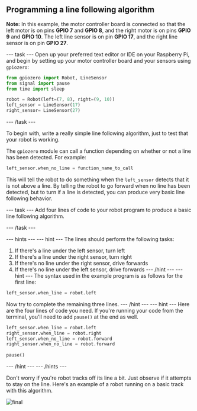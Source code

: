 ## Programming a line following algorithm

**Note:** In this example, the motor controller board is connected so that the left motor is on pins **GPIO 7** and **GPIO 8**, and the right motor is on pins **GPIO 9** and **GPIO 10**. The left line sensor is on pin **GPIO 17**, and the right line sensor is on pin **GPIO 27**.

--- task ---
Open up your preferred text editor or IDE on your Raspberry Pi, and begin by setting up your motor controller board and your sensors using `gpiozero`:

```python
from gpiozero import Robot, LineSensor
from signal import pause
from time import sleep

robot = Robot(left=(7, 8), right=(9, 10)) 
left_sensor = LineSensor(17)
right_sensor= LineSensor(27)
```
--- /task ---

To begin with, write a really simple line following algorithm, just to test that your robot is working.

The `gpiozero` module can call a function depending on whether or not a line has been detected. For example:

```python
left_sensor.when_no_line = function_name_to_call
```

This will tell the robot to do something when the `left_sensor` detects that it is not above a line.
By telling the robot to go forward when no line has been detected, but to turn if a line is detected, you can produce very basic line following behavior.

--- task ---
Add four lines of code to your robot program to produce a basic line following algorithm.

--- /task ---

--- hints --- --- hint ---
The lines should perform the following tasks:
1. If there's a line under the left sensor, turn left
1. If there's a line under the right sensor, turn right
1. If there's no line under the right sensor, drive forwards
1. If there's no line under the left sensor, drive forwards
--- /hint --- --- hint ---
The syntax used in the example program is as follows for the first line:
```python
left_sensor.when_line = robot.left
```
Now try to complete the remaining three lines.
--- /hint --- --- hint ---
Here are the four lines of code you need. If you're running your code from the terminal, you'll need to add `pause()` at the end as well.

```python
left_sensor.when_line = robot.left
right_sensor.when_line = robot.right
left_sensor.when_no_line = robot.forward
right_sensor.when_no_line = robot.forward
                 
pause()
```
--- /hint --- --- /hints ---

Don't worry if you're robot tracks off its line a bit. Just observe if it attempts to stay on the line. Here's an example of a robot running on a basic track with this algorithm.

![final](images/final.gif)
